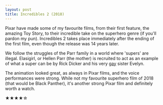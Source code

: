 ```yaml
---
layout: post
title: Incredibles 2 (2018)
---
```


Pixar have made some of my favourite films, from their first feature, the amazing Toy Story, to their incredible take on the superhero genre (if you'll pardon my pun). Incredibles 2 takes place immediately after the ending of the first film, even though the release was 14 years later. 

We follow the struggles of the Parr family in a world where 'supers' are illegal. Elasigirl, or Hellen Parr (the mother) is recruited to act as an example of what a super can be by Rick Dicker and his very [gay](https://www.autostraddle.com/for-a-movie-thats-not-gay-incredibles-2-sure-is-gay-425276/) sister Evelyn.

The animation looked great, as always in Pixar films, and the voice performances were strong. While not my favourite superhero film of 2018 (that would be Black Panther), it's another strong Pixar film and definitely worth a watch. 

★★★★☆

